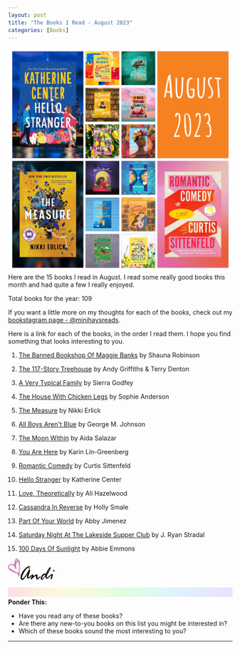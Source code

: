 ```yaml
---
layout: post
title: "The Books I Read - August 2023"
categories: [Books]
---
```

![books](/images/August2023Books.JPG)
Here are the 15 books I read in August. I read some really good books this month and had quite a few I really enjoyed. 

Total books for the year: 109

If you want a little more on my thoughts for each of the books, check out my [bookstagram page - @minihaysreads](http://instagram.com/minihaysreads). 

Here is a link for each of the books, in the order I read them. I hope you find something that looks interesting to you. 

1. [The Banned Bookshop Of Maggie Banks](https://www.amazon.com/Banned-Bookshop-Maggie-Banks/dp/172824644X/ref=monarch_sidesheet) by Shauna Robinson

2. [The 117-Story Treehouse](https://www.amazon.com/117-Story-Treehouse-Plots-Daring-Escapes/dp/1250874556/ref=monarch_sidesheet) by Andy Griffiths & Terry Denton

3. [A Very Typical Family](https://www.amazon.com/Very-Typical-Family-Novel/dp/1728264960/ref=monarch_sidesheet) by Sierra Godfey

4. [The House With Chicken Legs](https://www.amazon.com/House-Chicken-Legs-Sophie-Anderson/dp/1338209973/ref=monarch_sidesheet) by Sophie Anderson

5. [The Measure](https://www.amazon.com/Measure-Novel-Nikki-Erlick/dp/0063204207/ref=monarch_sidesheet) by Nikki Erlick

6. [All Boys Aren't Blue](https://www.amazon.com/All-Boys-Arent-Blue-Memoir-Manifesto/dp/0374312710/ref=monarch_sidesheet) by George M. Johnson

7. [The Moon Within](https://www.amazon.com/Moon-Within-Aida-Salazar/dp/1338283375/ref=monarch_sidesheet) by Aida Salazar

8. [You Are Here](https://www.amazon.com/You-Are-Here-Karin-Lin-Greenberg/dp/1640095438/ref=monarch_sidesheet) by Karin Lin-Greenberg

9. [Romantic Comedy](https://www.amazon.com/Romantic-Comedy-Novel-Curtis-Sittenfeld/dp/0399590943/ref=monarch_sidesheet) by Curtis Sittenfeld

10. [Hello Stranger](https://www.amazon.com/Hello-Stranger-Novel-Katherine-Center/dp/1250283787/ref=monarch_sidesheet) by Katherine Center

11. [Love, Theoretically](https://www.amazon.com/Love-Theoretically-Ali-Hazelwood/dp/0593638859/ref=monarch_sidesheet) by Ali Hazelwood

12. [Cassandra In Reverse](https://www.amazon.com/Cassandra-Reverse-Novel-Holly-Smale/dp/0778334538/ref=monarch_sidesheet) by Holly Smale

13. [Part Of Your World](https://www.amazon.com/Part-Your-World-Abby-Jimenez/dp/1538704374/ref=monarch_sidesheet) by Abby Jimenez

14. [Saturday Night At The Lakeside Supper Club](https://www.amazon.com/Saturday-Night-Lakeside-Supper-Club/dp/1984881078/ref=monarch_sidesheet) by J. Ryan Stradal

15. [100 Days Of Sunlight](https://www.amazon.com/100-Days-Sunlight-Abbie-Emmons/dp/173397332X/ref=monarch_sidesheet) by Abbie Emmons

![Andi](/images/andi.jpg)

![header](/images/SkinnyRainbow.jpg)
**Ponder This:**
- Have you read any of these books?
- Are there any new-to-you books on this list you might be interested in?
- Which of these books sound the most interesting to you?

----